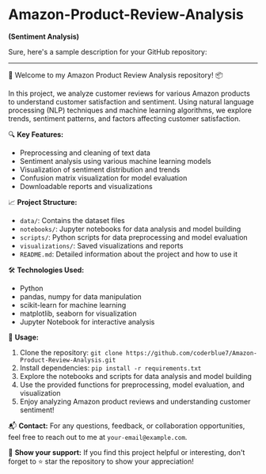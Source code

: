 # Amazon-Product-Review-Analysis
**(Sentiment Analysis)**

Sure, here's a sample description for your GitHub repository:

---

🚀 Welcome to my Amazon Product Review Analysis repository! 📦

In this project, we analyze customer reviews for various Amazon products to understand customer satisfaction and sentiment. Using natural language processing (NLP) techniques and machine learning algorithms, we explore trends, sentiment patterns, and factors affecting customer satisfaction.

🔍 **Key Features:**
- Preprocessing and cleaning of text data
- Sentiment analysis using various machine learning models
- Visualization of sentiment distribution and trends
- Confusion matrix visualization for model evaluation
- Downloadable reports and visualizations

📈 **Project Structure:**
- `data/`: Contains the dataset files
- `notebooks/`: Jupyter notebooks for data analysis and model building
- `scripts/`: Python scripts for data preprocessing and model evaluation
- `visualizations/`: Saved visualizations and reports
- `README.md`: Detailed information about the project and how to use it

🛠️ **Technologies Used:**
- Python
- pandas, numpy for data manipulation
- scikit-learn for machine learning
- matplotlib, seaborn for visualization
- Jupyter Notebook for interactive analysis

📝 **Usage:**
1. Clone the repository: `git clone https://github.com/coderblue7/Amazon-Product-Review-Analysis.git`
2. Install dependencies: `pip install -r requirements.txt`
3. Explore the notebooks and scripts for data analysis and model building
4. Use the provided functions for preprocessing, model evaluation, and visualization
5. Enjoy analyzing Amazon product reviews and understanding customer sentiment!

📬 **Contact:**
For any questions, feedback, or collaboration opportunities, feel free to reach out to me at `your-email@example.com`.

🌟 **Show your support:**
If you find this project helpful or interesting, don't forget to ⭐️ star the repository to show your appreciation!


